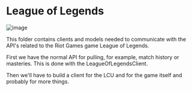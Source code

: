 # League of Legends

![image](https://user-images.githubusercontent.com/3706841/147954618-f65bacbe-2416-42a5-8044-e8b108615153.png)

This folder contains clients and models needed to communicate with the API's related to the Riot Games game League of Legends.

First we have the normal API for pulling, for example, match history or masteries. This is done with the LeagueOfLegendsClient.

Then we'll have to build a client for the LCU and for the game itself and probably for more things.

